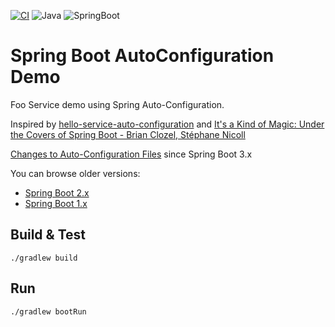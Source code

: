 [![CI](https://github.com/rogervinas/spring-boot-autoconfiguration-demo/actions/workflows/gradle.yml/badge.svg?branch=master)](https://github.com/rogervinas/spring-boot-autoconfiguration-demo/actions/workflows/gradle.yml)
![Java](https://img.shields.io/badge/Java-21-blue?labelColor=black)
![SpringBoot](https://img.shields.io/badge/SpringBoot-3.2.0-blue?labelColor=black)

# Spring Boot AutoConfiguration Demo

Foo Service demo using Spring Auto-Configuration.

Inspired by [hello-service-auto-configuration](https://github.com/snicoll-demos/hello-service-auto-configuration) and [It's a Kind of Magic: Under the Covers of Spring Boot - Brian Clozel, Stéphane Nicoll](https://www.youtube.com/watch?v=jDchAEHIht0)

[Changes to Auto-Configuration Files](https://github.com/spring-projects/spring-boot/wiki/Spring-Boot-3.0-Migration-Guide#auto-configuration-files) since Spring Boot 3.x

You can browse older versions:
* [Spring Boot 2.x](https://github.com/rogervinas/spring-boot-autoconfiguration-demo/tree/spring-boot-2.x)
* [Spring Boot 1.x](https://github.com/rogervinas/spring-boot-autoconfiguration-demo/tree/spring-boot-1.x)

## Build & Test

```shell
./gradlew build
```

## Run

```shell
./gradlew bootRun
```
